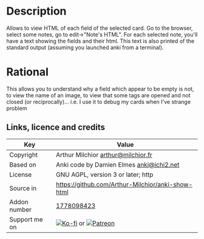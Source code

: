 
# Description
Allows to view HTML of each field of the selected card. Go to the
browser, select some notes, go to edit->"Note's HTML". For each
selected note, you'll have a text showing the fields and their
html. This text is also printed of the standard output (assuming you
launched anki from a terminal).
# Rational
This allows you to understand why a field which appear to be empty is
not, to view the name of an image, to view that some tags are opened
and not closed (or reciprocally)... i.e. I use it to debug my cards
when I've strange problem

## Links, licence and credits

Key         |Value
------------|-------------------------------------------------------------------
Copyright   |Arthur Milchior <arthur@milchior.fr>
Based on    |Anki code by Damien Elmes <anki@ichi2.net>
License     |GNU AGPL, version 3 or later; http|//www.gnu.org/licenses/agpl.html
Source in   | https://github.com/Arthur-Milchior/anki-show-html
Addon number| [1778098423](https://ankiweb.net/shared/info/1778098423)
Support me on| [![Ko-fi](https://ko-fi.com/img/Kofi_Logo_Blue.svg)](Ko-fi.com/arthurmilchior) or [![Patreon](http://www.milchior.fr/patreon.png)](https://www.patreon.com/bePatron?u=146206)
